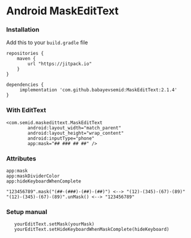 # Android MaskEditText

### Installation

Add this to your ```build.gradle``` file

```
repositories {
    maven {
        url "https://jitpack.io"
    }
}

dependencies {
     implementation 'com.github.babayevsemid:MaskEditText:2.1.4'
}

```

### With EditText 

```
<com.semid.maskedittext.MaskEditText
        android:layout_width="match_parent"
        android:layout_height="wrap_content"
        android:inputType="phone"
        app:mask="## ### ## ##" />
```
 
### Attributes
  
```
app:mask
app:maskDividerColor
app:hideKeyboardWhenComplete

"123456789".mask("(##-(###)-(##)-(##)") <--> "(12)-(345)-(67)-(89)"
"(12)-(345)-(67)-(89)".unMask() <--> "123456789"
```

### Setup manual
 
```
   yourEditText.setMask(yourMask)
   yourEditText.setHideKeyboardWhenMaskComplete(hideKeyboard)
  
```
 
